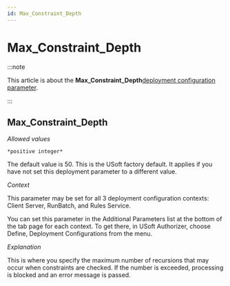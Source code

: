 ```yaml
---
id: Max_Constraint_Depth
---
```


# Max_Constraint_Depth




:::note

This article is about the **Max_Constraint_Depth**[deployment configuration parameter](/docs/Authorisation_and_access/Deployment_configurations/Deployment_configuration_parameters.md).

:::

## **Max_Constraint_Depth**

*Allowed values*

```
*positive integer*
```

The default value is 50. This is the USoft factory default. It applies if you have not set this deployment parameter to a different value.

*Context*

This parameter may be set for all 3 deployment configuration contexts: Client Server, RunBatch, and Rules Service.

You can set this parameter in the Additional Parameters list at the bottom of the tab page for each context. To get there, in USoft Authorizer, choose Define, Deployment Configurations from the menu.

*Explanation*

This is where you specify the maximum number of recursions that may occur when constraints are checked. If the number is exceeded, processing is blocked and an error message is passed.